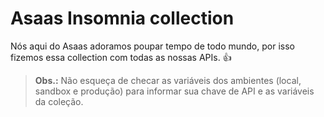 # Asaas Insomnia collection

Nós aqui do Asaas adoramos poupar tempo de todo mundo, por isso fizemos essa collection com todas as nossas APIs. 👍


> **Obs.:** Não esqueça de checar as variáveis dos ambientes (local, sandbox e produção) para informar sua chave de API e as variáveis da coleção.
